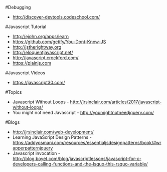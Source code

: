 #Debugging
* http://discover-devtools.codeschool.com/

#Javascript Tutorial
* http://ejohn.org/apps/learn
* https://github.com/getify/You-Dont-Know-JS
* http://jstherightway.org
* http://eloquentjavascript.net/
* http://javascript.crockford.com/
* https://plainjs.com

#Javascript Videos
* https://javascript30.com/

#Topics
* Javascript Without Loops - http://jrsinclair.com/articles/2017/javascript-without-loops/
* You might not need Javascript - http://youmightnotneedjquery.com/

#Blogs
* http://jrsinclair.com/web-development/
* Learning JavaScript Design Patterns - https://addyosmani.com/resources/essentialjsdesignpatterns/book/#wrapperpatternjquery 
* Javascript invocation - http://blog.boyet.com/blog/javascriptlessons/javascript-for-c-developers-calling-functions-and-the-lsquo-this-rsquo-variable/
